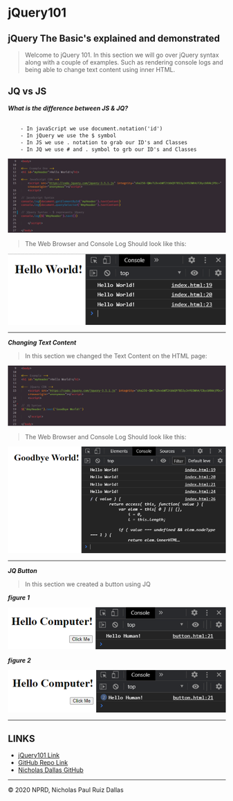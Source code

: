 # jQuery101
## jQuery The Basic's explained and demonstrated

> Welcome to jQuery 101. In this section we will go over jQuery syntax along with a couple of examples. Such as rendering console logs and being able to change text content using inner HTML. 

## JQ vs JS

***What is the difference between JS & JQ?***

```

    - In javaScript we use document.notation('id')
    - In jQuery we use the $ symbol 
    - In JS we use . notation to grab our ID's and Classes
    - In JQ we use # and . symbol to grb our ID's and Classes

```
![jqSyntaxEx1](./photos/jqSyntaxEx1.PNG)

> The Web Browser and Console Log Should look like this:

![jqSyntaxEx2](./photos/jqSyntaxEx2.PNG)

- - -

***Changing Text Content***

> In this section we changed the Text Content on the HTML page:

![textContent1](./photos/textContent1.PNG)

> The Web Browser and Console Log Should look like this:

![textContent2](./photos/textContent2.PNG)

- - -

***JQ Button***

> In this section we created a button using JQ

***figure 1***

![button1](./photos/button1.PNG)

***figure 2***

![button2](./photos/button2.PNG)

- - -

## LINKS

- [jQuery101 Link](https://nicholasd-uci.github.io/jQuery101/)
- [GitHub Repo Link](https://github.com/nicholasd-uci/jQuery101)
- [Nicholas Dallas GitHub](https://github.com/nicholasd-uci)

- - -
© 2020 NPRD, Nicholas Paul Ruiz Dallas